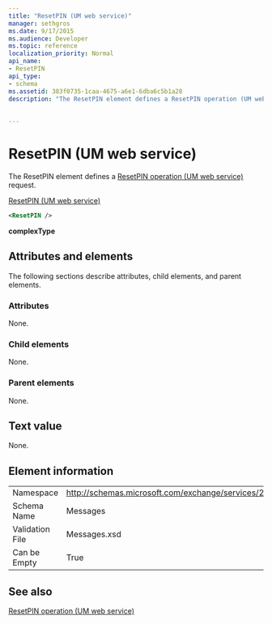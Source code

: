 ```yaml
---
title: "ResetPIN (UM web service)"
manager: sethgros
ms.date: 9/17/2015
ms.audience: Developer
ms.topic: reference
localization_priority: Normal
api_name:
- ResetPIN
api_type:
- schema
ms.assetid: 383f0735-1caa-4675-a6e1-6dba6c5b1a28
description: "The ResetPIN element defines a ResetPIN operation (UM web service) request."
 
 
---
```


# ResetPIN (UM web service)

The ResetPIN element defines a [ResetPIN operation (UM web service)](resetpin-operation-um-web-service.md) request. 
  
[ResetPIN (UM web service)](resetpin-um-web-service.md)
  
```xml
<ResetPIN />
```

 **complexType**
## Attributes and elements

The following sections describe attributes, child elements, and parent elements.
  
### Attributes

None.
  
### Child elements

None.
  
### Parent elements

None.
  
## Text value

None.
  
## Element information

|||
|:-----|:-----|
|Namespace  <br/> |http://schemas.microsoft.com/exchange/services/2006/messages  <br/> |
|Schema Name  <br/> |Messages  <br/> |
|Validation File  <br/> |Messages.xsd  <br/> |
|Can be Empty  <br/> |True  <br/> |
   
## See also



[ResetPIN operation (UM web service)](resetpin-operation-um-web-service.md)

